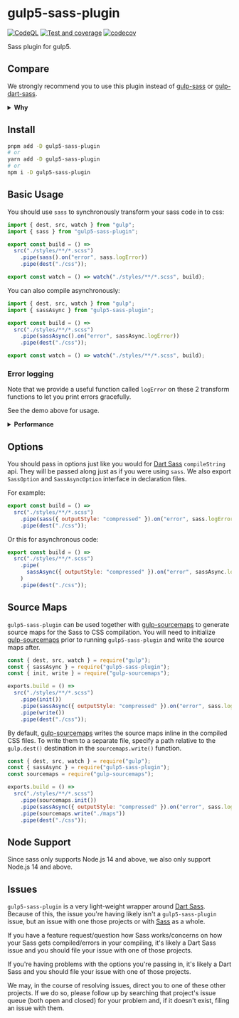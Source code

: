 # gulp5-sass-plugin

<!-- markdownlint-disable no-inline-html -->

[![CodeQL](https://github.com/Mister-Hope/gulp-sass/actions/workflows/codeql-analysis.yml/badge.svg)](https://github.com/Mister-Hope/gulp-sass/actions/workflows/codeql-analysis.yml) [![Test and coverage](https://github.com/Mister-Hope/gulp-sass/actions/workflows/test.yml/badge.svg)](https://github.com/Mister-Hope/gulp-sass/actions/workflows/test.yml) [![codecov](https://codecov.io/gh/Mister-Hope/gulp5-sass-plugin/graph/badge.svg?token=413OUJ2PSJ)](https://codecov.io/gh/Mister-Hope/gulp-sass)

Sass plugin for gulp5.

## Compare

We strongly recommend you to use this plugin instead of [gulp-sass][] or [gulp-dart-sass][].

<details>
<summary><strong>Why</strong></summary>

### gulp-sass

[gulp-sass][] is still using node-sass by default, and it has been deprecated for quite a long while.

Also, node-sass will take a long time to built during installation.

### gulp-dart-sass

[gulp-dart-sass][] is just forking the above project and changed it's deps, while it:

- just remove sourcemap and pipe tests
- still remain the old deps

### gulp5-sass-plugin

It's a totally rewrite version in typescript. It has:

- Uses new `compile` api
- Option interface, and will provide autocomplete and validate (with IDE support like VSCode)
- Code quality test and 100% test coverage

</details>

## Install

```sh
pnpm add -D gulp5-sass-plugin
# or
yarn add -D gulp5-sass-plugin
# or
npm i -D gulp5-sass-plugin
```

## Basic Usage

You should use `sass` to synchronously transform your sass code in to css:

```js
import { dest, src, watch } from "gulp";
import { sass } from "gulp5-sass-plugin";

export const build = () =>
  src("./styles/**/*.scss")
    .pipe(sass().on("error", sass.logError))
    .pipe(dest("./css"));

export const watch = () => watch("./styles/**/*.scss", build);
```

You can also compile asynchronously:

```js
import { dest, src, watch } from "gulp";
import { sassAsync } from "gulp5-sass-plugin";

export const build = () =>
  src("./styles/**/*.scss")
    .pipe(sassAsync().on("error", sassAsync.logError))
    .pipe(dest("./css"));

export const watch = () => watch("./styles/**/*.scss", build);
```

### Error logging

Note that we provide a useful function called `logError` on these 2 transform functions to let you print errors gracefully.

See the demo above for usage.

<details>
<summary><strong>Performance</strong></summary>

Note that **synchronous compilation is twice as fast as asynchronous compilation** by default, due to the overhead of asynchronous callbacks. To avoid this overhead, you can use the [`fibers`](https://www.npmjs.com/package/fibers) package to call asynchronous importers from the synchronous code path. To enable this, pass the `Fiber` class to the `fiber` option:

```js
const { dest, src, watch } = require("gulp");
const { sass } = require("gulp5-sass-plugin");
const fiber = require("fibers");

const build = () =>
  src("./styles/**/*.scss")
    .pipe(sass({ fiber }).on("error", sass.logError))
    .pipe(dest("./css"));

exports.build = build;
exports.watch = () => watch("./styles/**/*.scss", build);
```

</details>

## Options

You should pass in options just like you would for [Dart Sass][] `compileString` api. They will be passed along just as if you were using `sass`. We also export `SassOption` and `SassAsyncOption` interface in declaration files.

For example:

```js
export const build = () =>
  src("./styles/**/*.scss")
    .pipe(sass({ outputStyle: "compressed" }).on("error", sass.logError))
    .pipe(dest("./css"));
```

Or this for asynchronous code:

```js
export const build = () =>
  src("./styles/**/*.scss")
    .pipe(
      sassAsync({ outputStyle: "compressed" }).on("error", sassAsync.logError),
    )
    .pipe(dest("./css"));
```

## Source Maps

`gulp5-sass-plugin` can be used together with [gulp-sourcemaps](https://github.com/floridoo/gulp-sourcemaps) to generate source maps for the Sass to CSS compilation. You will need to initialize [gulp-sourcemaps](https://github.com/floridoo/gulp-sourcemaps) prior to running `gulp5-sass-plugin` and write the source maps after.

```js
const { dest, src, watch } = require("gulp");
const { sassAsync } = require("gulp5-sass-plugin");
const { init, write } = require("gulp-sourcemaps");

exports.build = () =>
  src("./styles/**/*.scss")
    .pipe(init())
    .pipe(sassAsync({ outputStyle: "compressed" }).on("error", sass.logError))
    .pipe(write())
    .pipe(dest("./css"));
```

By default, [gulp-sourcemaps](https://github.com/floridoo/gulp-sourcemaps) writes the source maps inline in the compiled CSS files. To write them to a separate file, specify a path relative to the `gulp.dest()` destination in the `sourcemaps.write()` function.

```js
const { dest, src, watch } = require("gulp");
const { sassAsync } = require("gulp5-sass-plugin");
const sourcemaps = require("gulp-sourcemaps");

exports.build = () =>
  src("./styles/**/*.scss")
    .pipe(sourcemaps.init())
    .pipe(sassAsync({ outputStyle: "compressed" }).on("error", sass.logError))
    .pipe(sourcemaps.write("./maps"))
    .pipe(dest("./css"));
```

## Node Support

Since sass only supports Node.js 14 and above, we also only support Node.js 14 and above.

## Issues

`gulp5-sass-plugin` is a very light-weight wrapper around [Dart Sass][]. Because of this, the issue you're having likely isn't a `gulp5-sass-plugin` issue, but an issue with one those projects or with [Sass][] as a whole.

If you have a feature request/question how Sass works/concerns on how your Sass gets compiled/errors in your compiling, it's likely a Dart Sass issue and you should file your issue with one of those projects.

If you're having problems with the options you're passing in, it's likely a Dart Sass and you should file your issue with one of those projects.

We may, in the course of resolving issues, direct you to one of these other projects. If we do so, please follow up by searching that project's issue queue (both open and closed) for your problem and, if it doesn't exist, filing an issue with them.

[sass]: https://sass-lang.com
[dart sass]: https://github.com/sass/dart-sass
[gulp-sass]: https://www.npmjs.com/package/gulp-sass
[gulp-dart-sass]: https://www.npmjs.com/package/gulp-dart-sass
